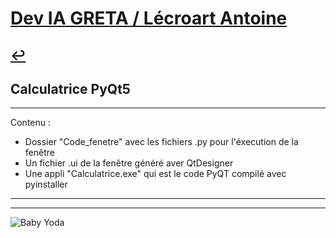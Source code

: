 # [Dev IA GRETA / Lécroart Antoine](https://github.com/Dev-IA-2024/antoine.lecroart)

[↩️](..)
---

## Calculatrice PyQt5

---

Contenu :
- Dossier "Code_fenetre" avec les fichiers .py pour l'éxecution de la fenêtre 
- Un fichier .ui de la fenêtre généré aver QtDesigner
- Une appli "Calculatrice.exe" qui est le code PyQT compilé avec pyinstaller

---
---
![Baby Yoda](https://images3.alphacoders.com/110/1108129.jpg)
